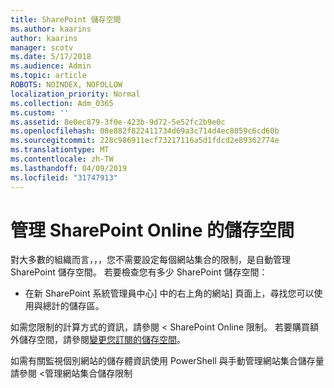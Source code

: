 ```yaml
---
title: SharePoint 儲存空間
ms.author: kaarins
author: kaarins
manager: scotv
ms.date: 5/17/2018
ms.audience: Admin
ms.topic: article
ROBOTS: NOINDEX, NOFOLLOW
localization_priority: Normal
ms.collection: Adm_O365
ms.custom: ''
ms.assetid: 8e0ec879-3f0e-423b-9d72-5e52fc2b9e0c
ms.openlocfilehash: 08e882f822411734d69a3c714d4ec8059c6cd60b
ms.sourcegitcommit: 228c986911ecf73217116a5d1fdcd2e89362774e
ms.translationtype: MT
ms.contentlocale: zh-TW
ms.lasthandoff: 04/09/2019
ms.locfileid: "31747913"
---
```

# <a name="manage-your-sharepoint-online-storage"></a>管理 SharePoint Online 的儲存空間

對大多數的組織而言，，，您不需要設定每個網站集合的限制，是自動管理 SharePoint 儲存空間。 若要檢查您有多少 SharePoint 儲存空間：
  
- 在新 SharePoint 系統管理員中心] 中的右上角的網站] 頁面上，尋找您可以使用與總計的儲存區。
    
如需您限制的計算方式的資訊，請參閱 < <b0>SharePoint Online 限制</b0>。 若要購買額外儲存空間，請參閱[變更您訂閱的儲存空間](https://go.microsoft.com/fwlink/?linkid=866428)。
  
如需有關監視個別網站的儲存體資訊使用 PowerShell 與手動管理網站集合儲存量請參閱 <<c0>管理網站集合儲存限制
  

